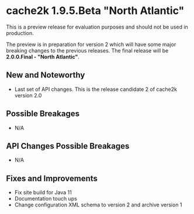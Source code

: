 # cache2k 1.9.5.Beta "North Atlantic"

This is a preview release for evaluation purposes and should not be used in production.

The preview is in preparation for version 2 which will have some major breaking
changes to the previous releases. The final release will be **2.0.0.Final - "North Atlantic"**.

## New and Noteworthy

- Last set of API changes. This is the release candidate 2 of cache2k version 2.0

## Possible Breakages

- N/A
 
## API Changes Possible Breakages

- N/A

## Fixes and Improvements

- Fix site build for Java 11
- Documentation touch ups
- Change configuration XML schema to version 2 and archive version 1
